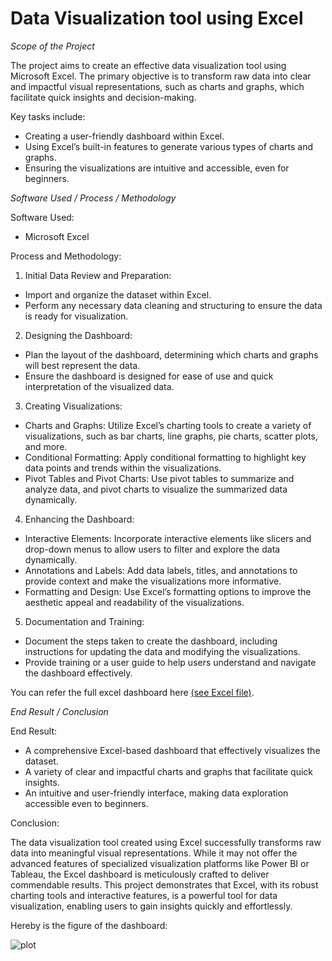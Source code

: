 # Data Visualization tool using Excel


*Scope of the Project*


The project aims to create an effective data visualization tool using Microsoft Excel. The primary objective is to transform raw data into clear and impactful visual representations, such as charts and graphs, which facilitate quick insights and decision-making. 

Key tasks include:

- Creating a user-friendly dashboard within Excel.
- Using Excel’s built-in features to generate various types of charts and graphs.
- Ensuring the visualizations are intuitive and accessible, even for beginners.


*Software Used / Process / Methodology*


Software Used:
- Microsoft Excel


Process and Methodology:

1. Initial Data Review and Preparation:

- Import and organize the dataset within Excel.
- Perform any necessary data cleaning and structuring to ensure the data is ready for visualization.

2. Designing the Dashboard:

- Plan the layout of the dashboard, determining which charts and graphs will best represent the data.
- Ensure the dashboard is designed for ease of use and quick interpretation of the visualized data.

3. Creating Visualizations:

- Charts and Graphs: Utilize Excel’s charting tools to create a variety of visualizations, such as bar charts, line graphs, pie charts, scatter plots, and more.
- Conditional Formatting: Apply conditional formatting to highlight key data points and trends within the visualizations.
- Pivot Tables and Pivot Charts: Use pivot tables to summarize and analyze data, and pivot charts to visualize the summarized data dynamically.

4. Enhancing the Dashboard:

- Interactive Elements: Incorporate interactive elements like slicers and drop-down menus to allow users to filter and explore the data dynamically.
- Annotations and Labels: Add data labels, titles, and annotations to provide context and make the visualizations more informative.
- Formatting and Design: Use Excel’s formatting options to improve the aesthetic appeal and readability of the visualizations.

5. Documentation and Training:

- Document the steps taken to create the dashboard, including instructions for updating the data and modifying the visualizations.
- Provide training or a user guide to help users understand and navigate the dashboard effectively.

You can refer the full excel dashboard here [(see Excel file)](https://github.com/razeeniqbal/excel-bikes-sales/blob/main/bikes_sales_dashboard.xlsx). 

*End Result / Conclusion*


End Result:

- A comprehensive Excel-based dashboard that effectively visualizes the dataset.
- A variety of clear and impactful charts and graphs that facilitate quick insights.
- An intuitive and user-friendly interface, making data exploration accessible even to beginners.

Conclusion:

The data visualization tool created using Excel successfully transforms raw data into meaningful visual representations. While it may not offer the advanced features of specialized visualization platforms like Power BI or Tableau, the Excel dashboard is meticulously crafted to deliver commendable results. This project demonstrates that Excel, with its robust charting tools and interactive features, is a powerful tool for data visualization, enabling users to gain insights quickly and effortlessly.


Hereby is the figure of the dashboard:

![plot](https://github.com/razeeniqbal/excel-coffee-sales/blob/main/coffeeOrdersData.png)
